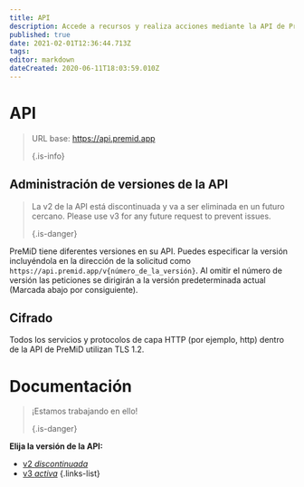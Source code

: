 ```yaml
---
title: API
description: Accede a recursos y realiza acciones mediante la API de PreMiD
published: true
date: 2021-02-01T12:36:44.713Z
tags:
editor: markdown
dateCreated: 2020-06-11T18:03:59.010Z
---
```


# API

> URL base: https://api.premid.app 
> 
> {.is-info}

## Administración de versiones de la API
> La v2 de la API está discontinuada y va a ser eliminada en un futuro cercano. Please use v3 for any future request to prevent issues. 
> 
> {.is-danger}

PreMiD tiene diferentes versiones en su API. Puedes especificar la versión incluyéndola en la dirección de la solicitud como `https://api.premid.app/v{número_de_la_versión}`. Al omitir el número de versión las peticiones se dirigirán a la versión predeterminada actual (Marcada abajo por consiguiente).

## Cifrado

Todos los servicios y protocolos de capa HTTP (por ejemplo, http) dentro de la API de PreMiD utilizan TLS 1.2.

# Documentación
> ¡Estamos trabajando en ello! 
> 
> {.is-danger}

**Elija la versión de la API:**
- [v2 *discontinuada*](/dev/api/v2)
- [v3 *activa*](/dev/api/v3)
{.links-list}